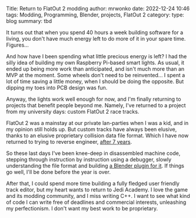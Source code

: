 Title: Return to FlatOut 2 modding
author: mrwonko
date: 2022-12-24 10:46
tags: Modding, Programming, Blender, projects, FlatOut 2
category: 
type: blog
summary: tbd

It turns out that when you spend 40 hours a week building software for a living, you don't have much energy left to do more of it in your spare time. Figures...

And how have I been spending what little precious energy is left? I had the silly idea of building my own Raspberry Pi-based smart lights. As usual, it ended up being more work than anticipated, and isn't much more than an MVP at the moment. Some wheels don't need to be reinvented... I spent a lot of time saving a little money, when I should be doing the opposite. But dipping my toes into PCB design was fun.

Anyway, the lights work well enough for now, and I'm finally returning to projects that benefit people beyond me. Namely, I've returned to a project from my university days: custom FlatOut 2 race tracks.

FlatOut 2 was a mainstay at our private lan-parties when I was a kid, and in my opinion still holds up. But custom tracks have always been elusive, thanks to an elusive proprietary collision data file format. Which I have now returned to trying to reverse engineer, [after 7 years]({filename}../2015/05-15-project-plans.md).

So these last days I've been knee-deep in disassembled machine code, stepping through instruction by instruction using a debugger, slowly understanding the file format and building [a Blender plugin for it](https://github.com/mrwonko/flatout-open-level-editor). If things go well, I'll be done before the year is over.

After that, I could spend more time building a fully fledged user friendly track editor, but my heart wants to return to Jedi Academy. I love the game and its modding community, and I miss writing C++. I want to see what kind of code I can write free of deadlines and commercial interests, unleashing my perfectionism. I don't want my best work to be proprietary.
